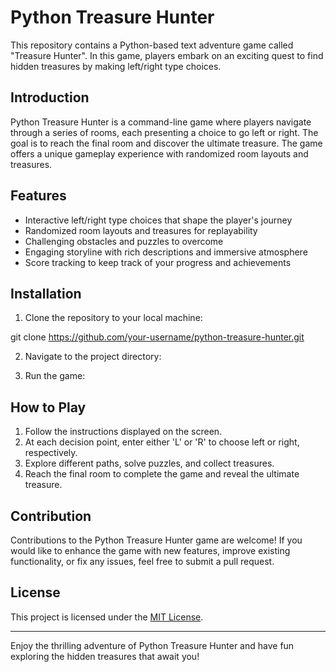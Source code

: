 # Python Treasure Hunter

This repository contains a Python-based text adventure game called "Treasure Hunter". In this game, players embark on an exciting quest to find hidden treasures by making left/right type choices.

## Introduction

Python Treasure Hunter is a command-line game where players navigate through a series of rooms, each presenting a choice to go left or right. The goal is to reach the final room and discover the ultimate treasure. The game offers a unique gameplay experience with randomized room layouts and treasures.

## Features

- Interactive left/right type choices that shape the player's journey
- Randomized room layouts and treasures for replayability
- Challenging obstacles and puzzles to overcome
- Engaging storyline with rich descriptions and immersive atmosphere
- Score tracking to keep track of your progress and achievements

## Installation

1. Clone the repository to your local machine:

git clone https://github.com/your-username/python-treasure-hunter.git

2. Navigate to the project directory:


3. Run the game:


## How to Play

1. Follow the instructions displayed on the screen.
2. At each decision point, enter either 'L' or 'R' to choose left or right, respectively.
3. Explore different paths, solve puzzles, and collect treasures.
4. Reach the final room to complete the game and reveal the ultimate treasure.

## Contribution

Contributions to the Python Treasure Hunter game are welcome! If you would like to enhance the game with new features, improve existing functionality, or fix any issues, feel free to submit a pull request.

## License

This project is licensed under the [MIT License](LICENSE).

---

Enjoy the thrilling adventure of Python Treasure Hunter and have fun exploring the hidden treasures that await you!

